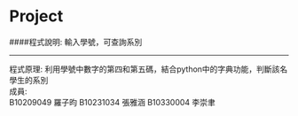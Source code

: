 # Project

####程式說明: 輸入學號，可查詢系別 

*******
程式原理: 利用學號中數字的第四和第五碼，結合python中的字典功能，判斷該名學生的系別 </br>
成員: </br>
B10209049 羅子昀 B10231034 張雅涵 B10330004 李崇聿

